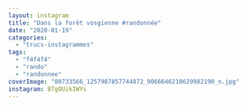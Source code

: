 ```yaml
---
layout: instagram
title: "Dans la forêt vosgienne #randonnée"
date: "2020-01-19"
categories: 
  - "trucs-instagrammes"
tags: 
  - "f4f4f4"
  - "rando"
  - "randonnee"
coverImage: "80733566_1257907857744872_9066646210629982190_n.jpg"
instagram: B7gOUikIWYs
---
```

